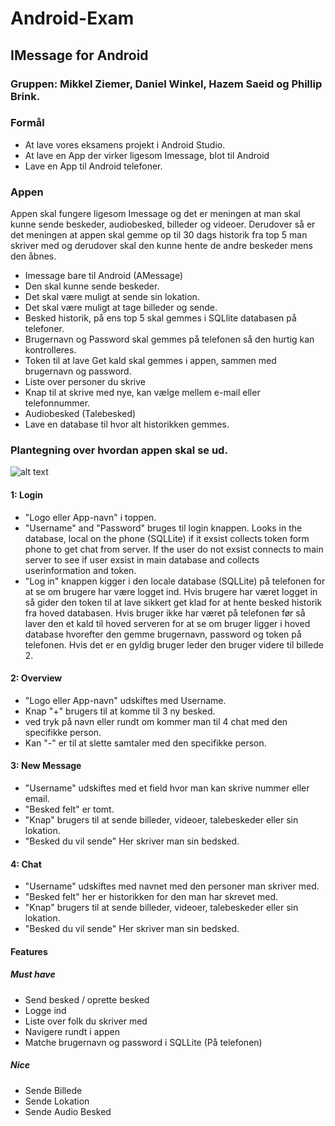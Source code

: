 # Android-Exam
## IMessage for Android

### Gruppen: Mikkel Ziemer, Daniel Winkel, Hazem Saeid og Phillip Brink.

### Formål
 - At lave vores eksamens projekt i Android Studio.
 - At lave en App der virker ligesom Imessage, blot til Android
 - Lave en App til Android telefoner.

### Appen <br>
Appen skal fungere ligesom Imessage og det er meningen at man skal kunne sende beskeder, audiobesked, billeder og videoer. Derudover så er det meningen at appen skal gemme op til 30 dags historik fra top 5 man skriver med og derudover skal den kunne hente de andre beskeder mens den åbnes.

 - Imessage bare til Android (AMessage) <br>
 - Den skal kunne sende beskeder. <br>
 - Det skal være muligt at sende sin lokation. <br>
 - Det skal være muligt at tage billeder og sende. <br>
 - Besked historik, på ens top 5 skal gemmes i SQLlite databasen på telefoner. <br>
 - Brugernavn og Password skal gemmes på telefonen så den hurtig kan kontrolleres. <br>
 - Token til at lave Get kald skal gemmes i appen, sammen med brugernavn og password. <br>
 - Liste over personer du skrive <br>
 - Knap til at skrive med nye, kan vælge mellem e-mail eller telefonnummer. <br>
 - Audiobesked (Talebesked) <br>
 - Lave en database til hvor alt historikken gemmes. <br>

### Plantegning over hvordan appen skal se ud.
 ![alt text](https://github.com/philliphb/Android-Exam/blob/master/Appen.png) <br>
#### 1: Login
  - "Logo eller App-navn" i toppen.
  - "Username" and "Password" bruges til login knappen.
  Looks in the database, local on the phone (SQLLite) if it exsist collects token form phone to get chat from server. If the user do not exsist connects to main server to see if user exsist in main database and collects userinformation and token.
  - "Log in" knappen kigger i den locale database (SQLLite) på telefonen for at se om brugere har være logget ind. Hvis brugere har været    logget in så gider den token til at lave sikkert get klad for at hente besked historik fra hoved databasen. Hvis bruger ikke har været på telefonen før så laver den et kald til hoved serveren for at se om bruger ligger i hoved database hvorefter den gemme brugernavn, password og token på telefonen. Hvis det er en gyldig bruger leder den bruger videre til billede 2.
#### 2: Overview
  - "Logo eller App-navn" udskiftes med Username.
  - Knap "+" brugers til at komme til 3 ny besked.
  - ved tryk på navn eller rundt om kommer man til 4 chat med den specifikke person.
  - Kan "-" er til at slette samtaler med den specifikke person.
#### 3: New Message
  - "Username" udskiftes med et field hvor man kan skrive nummer eller email.
  - "Besked felt" er tomt.
  - "Knap" brugers til at sende billeder, videoer, talebeskeder eller sin lokation.
  - "Besked du vil sende" Her skriver man sin bedsked.
#### 4: Chat
  - "Username" udskiftes med navnet med den personer man skriver med.
  - "Besked felt" her er historikken for den man har skrevet med.
  - "Knap" brugers til at sende billeder, videoer, talebeskeder eller sin lokation.
  - "Besked du vil sende" Her skriver man sin bedsked.
#### Features <br>
##### Must have <br>
 - Send besked / oprette besked
 - Logge ind
 - Liste over folk du skriver med
 - Navigere rundt i appen
 - Matche brugernavn og password i SQLLite (På telefonen)
##### Nice <br>
 - Sende Billede
 - Sende Lokation
 - Sende Audio Besked
